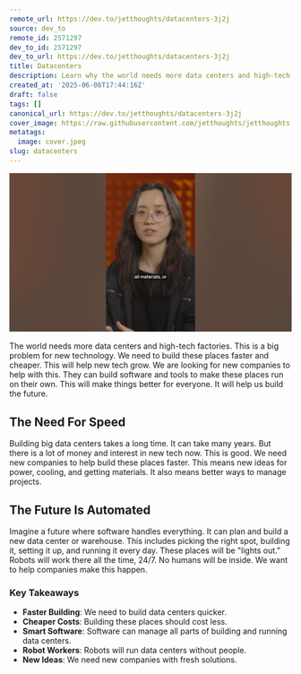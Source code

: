 ```yaml
---
remote_url: https://dev.to/jetthoughts/datacenters-3j2j
source: dev_to
remote_id: 2571297
dev_to_id: 2571297
dev_to_url: https://dev.to/jetthoughts/datacenters-3j2j
title: Datacenters
description: Learn why the world needs more data centers and high-tech factories. Discover how new companies are building software and tools to make these facilities run on their own.
created_at: '2025-06-06T17:44:16Z'
draft: false
tags: []
canonical_url: https://dev.to/jetthoughts/datacenters-3j2j
cover_image: https://raw.githubusercontent.com/jetthoughts/jetthoughts.github.io/master/content/blog/datacenters/cover.jpeg
metatags:
  image: cover.jpeg
slug: datacenters
---
```

[![Datacenters](file_0.jpg)](https://www.youtube.com/watch?v=B4KsLeOZcqU)

The world needs more data centers and high-tech factories. This is a big problem for new technology. We need to build these places faster and cheaper. This will help new tech grow. We are looking for new companies to help with this. They can build software and tools to make these places run on their own. This will make things better for everyone. It will help us build the future.

## The Need For Speed

Building big data centers takes a long time. It can take many years. But there is a lot of money and interest in new tech now. This is good. We need new companies to help build these places faster. This means new ideas for power, cooling, and getting materials. It also means better ways to manage projects.

## The Future Is Automated

Imagine a future where software handles everything. It can plan and build a new data center or warehouse. This includes picking the right spot, building it, setting it up, and running it every day. These places will be "lights out." Robots will work there all the time, 24/7. No humans will be inside. We want to help companies make this happen.

### Key Takeaways

*   **Faster Building**: We need to build data centers quicker.
*   **Cheaper Costs**: Building these places should cost less.
*   **Smart Software**: Software can manage all parts of building and running data centers.
*   **Robot Workers**: Robots will run data centers without people.
*   **New Ideas**: We need new companies with fresh solutions.